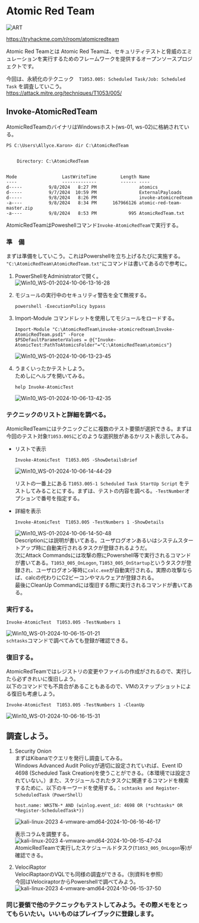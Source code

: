 # Atomic Red Team  
![ART](https://github.com/user-attachments/assets/bbe7dc66-8080-451c-8cb7-2bd187fe79c1)  

https://tryhackme.com/r/room/atomicredteam  

Atomic Red Teamとは Atomic Red Teamは、セキュリティテストと脅威のエミュレーションを実行するためのフレームワークを提供するオープンソースプロジェクトです。  

今回は、永続化のテクニック　`T1053.005: Scheduled Task/Job: Scheduled Task` を調査していこう。  
https://attack.mitre.org/techniques/T1053/005/   

## Invoke-AtomicRedTeam  
AtomicRedTeamのバイナリはWindowsホスト(ws-01, ws-02)に格納されている。  
```
PS C:\Users\Allyce.Karon> dir C:\AtomicRedTeam


    Directory: C:\AtomicRedTeam


Mode                 LastWriteTime         Length Name
----                 -------------         ------ ----
d-----          9/8/2024   8:27 PM                atomics
d-----          9/7/2024  10:59 PM                ExternalPayloads
d-----          9/8/2024   8:26 PM                invoke-atomicredteam
-a----          9/8/2024   8:34 PM      167966126 atomic-red-team-master.zip
-a----          9/8/2024   8:53 PM            995 AtomicRedTeam.txt
```  

AtomicRedTeamはPoweshellコマンド`Invoke-AtomicRedTeam`で実行する。  

### 準　備  

まずは準備をしていこう。これはPowershellを立ち上げるたびに実施する。  
`"C:\AtomicRedTeam\AtomicRedTeam.txt"`にコマンドは書いてあるので参考に。  
1. PowerShellをAdministratorで開く。  
    ![Win10_WS-01-2024-10-06-13-16-28](https://github.com/user-attachments/assets/a96fc89c-7702-4823-83c1-7bb97c257ab3)  

2. モジュールの実行中のセキュリティ警告を全て無視する。  
    ```
    powershell -ExecutionPolicy bypass
    ```  

3. Import-Module コマンドレットを使用してモジュールをロードする。  
    ```
    Import-Module "C:\AtomicRedTeam\invoke-atomicredteam\Invoke-AtomicRedTeam.psd1" -Force  
    $PSDefaultParameterValues = @{"Invoke-AtomicTest:PathToAtomicsFolder"="C:\AtomicRedTeam\atomics"}
    ```  
    ![Win10_WS-01-2024-10-06-13-23-45](https://github.com/user-attachments/assets/c6f4528d-c4b7-48b6-8466-d99039f378fd)  

4. うまくいったかテストしよう。  
    ためしにヘルプを開いてみる。  
    ```
    help Invoke-AtomicTest
    ```  
    ![Win10_WS-01-2024-10-06-13-42-35](https://github.com/user-attachments/assets/b7a2e26f-20a0-4a48-8590-1468db973b35)  

### テクニックのリストと詳細を調べる。  
AtomicRedTeamにはテクニックごとに複数のテスト要領が選択できる。まずは今回のテスト対象`T1053.005`にどのような選択肢があるかリスト表示してみる。     

- リストで表示  

    ```
    Invoke-AtomicTest  T1053.005 -ShowDetailsBrief  
    ```  
    ![Win10_WS-01-2024-10-06-14-44-29](https://github.com/user-attachments/assets/801091d5-69ad-44a0-a2ed-57516e49fb8e)    

    リストの一番上にある `T1053.005-1 Scheduled Task StartUp Script` をテストしてみることにする。まずは、テストの内容を調べる。`-TestNumber`オプションで番号を指定する。    
- 詳細を表示  
    ```
    Invoke-AtomicTest  T1053.005 -TestNumbers 1 -ShowDetails  
    ```  
    ![Win10_WS-01-2024-10-06-14-50-48](https://github.com/user-attachments/assets/9d519ed9-2db0-43ad-a083-850fa4a8a11e)  
    Descriptionには説明が書いてある。ユーザログオンあるいはシステムスタートアップ時に自動実行されるタスクが登録されるようだ。  
    次にAttack Commandsには攻撃の際にPowershell等で実行されるコマンドが書いてある。`T1053_005_OnLogon`, `T1053_005_OnStartup`というタスクが登録され、ユーザログオン等時に`calc.exe`が自動実行される。実際の攻撃ならば、calcの代わりにC2ビーコンやマルウェアが登録される。  
    最後にCleanUp Commandには復旧する際に実行されるコマンドが書いてある。  

### 実行する。  
```
Invoke-AtomicTest  T1053.005 -TestNumbers 1  
```  
![Win10_WS-01-2024-10-06-15-01-21](https://github.com/user-attachments/assets/460f3ea4-6e22-4265-bb37-40be10ba8623)  
`schtasks`コマンドで調べてみても登録が確認できる。  

### 復旧する。  
AtomicRedTeamではレジストリの変更やファイルの作成がされるので、実行したら必ずきれいに復旧しよう。  
以下のコマンドでも不具合があることもあるので、VMのスナップショットによる復旧も考慮しよう。  
```
Invoke-AtomicTest  T1053.005 -TestNumbers 1 -CleanUp
```  
![Win10_WS-01-2024-10-06-16-15-31](https://github.com/user-attachments/assets/49ef34af-849e-45fc-9bc8-106c77704844)  


## 調査しよう。  
1. Security Onion   
    まずはKibanaでクエリを発行し調査してみる。  
    Windows Advanced Audit Policyが適切に設定されていれば、Event ID 4698 (Scheduled Task Creation)を使うことができる。（本環境では設定されていない。）また、スケジュールされたタスクに関連するコマンドを検索するために、以下のキーワードを使用する。：`schtasks and Register-ScheduledTask（PowerShell）`  
    ```
    host.name: WKSTN-* AND (winlog.event_id: 4698 OR (*schtasks* OR *Register-ScheduledTask*))
    ```  
    ![kali-linux-2023 4-vmware-amd64-2024-10-06-16-46-17](https://github.com/user-attachments/assets/a633bec9-986a-4e21-ab7d-342be31b843e)  

    表示コラムを調整する。  
    ![kali-linux-2023 4-vmware-amd64-2024-10-06-15-47-24](https://github.com/user-attachments/assets/47c0a9d2-e0da-41bd-a3d0-597f8c47ff04)  
    AtomicRedTeamで実行したスケジュールドタスク(`T1053_005_OnLogon`等)が確認できる。  
2. VelociRaptor  
    VelociRaptaorのVQLでも同様の調査ができる。（別資料を参照）  
    今回はVelociraptorからPowershellで調べてみよう。  
    ![kali-linux-2023 4-vmware-amd64-2024-10-06-15-37-50](https://github.com/user-attachments/assets/bae10004-8067-4e3b-9e4f-6afe9a3f9a72)  

### 同じ要領で他のテクニックもテストしてみよう。その際メモをとってもらいたい。いいものはプレイブックに登録します。  


